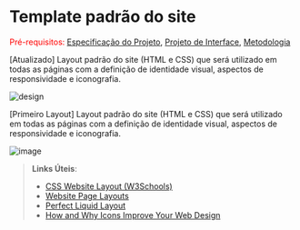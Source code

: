 # Template padrão do site
<span style="color:red">Pré-requisitos: <a href="2-Especificação do Projeto.md"> Especificação do Projeto</a></span>, <a href="3-Projeto de Interface.md"> Projeto de Interface</a>, <a href="4-Metodologia.md"> Metodologia</a>

[Atualizado] Layout padrão do site (HTML e CSS) que será utilizado em todas as páginas com a definição de identidade visual, aspectos de responsividade e iconografia.

![design](https://user-images.githubusercontent.com/81633523/124346010-bdce2f00-dbb2-11eb-9f18-628f9f823946.png)


[Primeiro Layout] Layout padrão do site (HTML e CSS) que será utilizado em todas as páginas com a definição de identidade visual, aspectos de responsividade e iconografia.

![image](https://user-images.githubusercontent.com/61299996/121094822-9b204480-c7c5-11eb-8eb5-4f63f902b24d.png)


> **Links Úteis**:
>
> - [CSS Website Layout (W3Schools)](https://www.w3schools.com/css/css_website_layout.asp)
> - [Website Page Layouts](http://www.cellbiol.com/bioinformatics_web_development/chapter-3-your-first-web-page-learning-html-and-css/website-page-layouts/)
> - [Perfect Liquid Layout](https://matthewjamestaylor.com/perfect-liquid-layouts)
> - [How and Why Icons Improve Your Web Design](https://usabilla.com/blog/how-and-why-icons-improve-you-web-design/)
